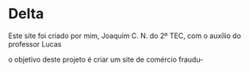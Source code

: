 # Delta

Este site foi criado por mim, Joaquim C. N. do 2º TEC, com o auxílio do professor Lucas

o objetivo deste projeto é criar um site de comércio fraudu-
